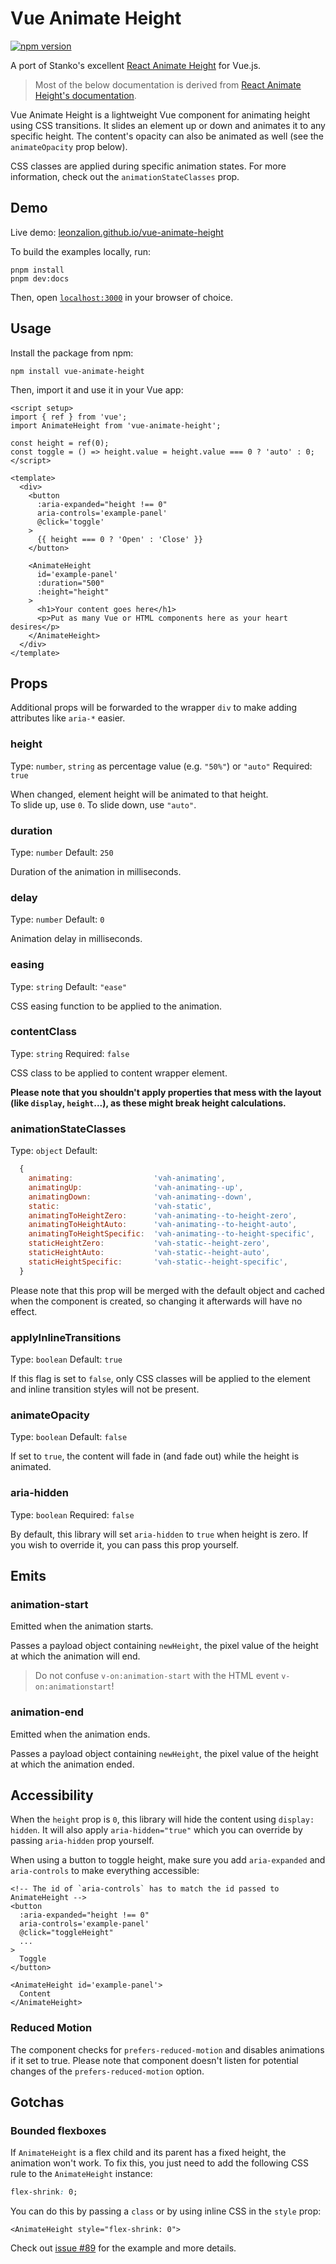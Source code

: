 # Vue Animate Height

[![npm version](https://img.shields.io/npm/v/vue-animate-height)](https://npmjs.com/package/vue-animate-height)

A port of Stanko's excellent [React Animate Height](https://github.com/Stanko/react-animate-height) for Vue.js.

> Most of the below documentation is derived from [React Animate Height's documentation](https://github.com/Stanko/react-animate-height/blob/master/README.md).

Vue Animate Height is a lightweight Vue component for animating height using CSS transitions.
It slides an element up or down and animates it to any specific height.
The content's opacity can also be animated as well (see the `animateOpacity` prop below).

CSS classes are applied during specific animation states. For more information, check out the `animationStateClasses` prop.

## Demo

Live demo: [leonzalion.github.io/vue-animate-height](https://leonzalion.github.io/vue-animate-height/)

To build the examples locally, run:

```shell
pnpm install
pnpm dev:docs
```

Then, open [`localhost:3000`](http://localhost:3000) in your browser of choice.

## Usage

Install the package from npm:

```shell
npm install vue-animate-height
```

Then, import it and use it in your Vue app:

```vue
<script setup>
import { ref } from 'vue';
import AnimateHeight from 'vue-animate-height';

const height = ref(0);
const toggle = () => height.value = height.value === 0 ? 'auto' : 0;
</script>

<template>
  <div>
    <button
      :aria-expanded="height !== 0"
      aria-controls='example-panel'
      @click='toggle'
    >
      {{ height === 0 ? 'Open' : 'Close' }}
    </button>

    <AnimateHeight
      id='example-panel'
      :duration="500"
      :height="height"
    >
      <h1>Your content goes here</h1>
      <p>Put as many Vue or HTML components here as your heart desires</p>
    </AnimateHeight>
  </div>
</template>
```

## Props

Additional props will be forwarded to the wrapper `div` to make adding attributes like `aria-*` easier.

### height

Type: `number`, `string` as percentage value (e.g. `"50%"`) or `"auto"`
Required: `true`

When changed, element height will be animated to that height.
\
To slide up, use `0`. To slide down, use `"auto"`.

### duration

Type: `number`
Default: `250`

Duration of the animation in milliseconds.

### delay

Type: `number`
Default: `0`

Animation delay in milliseconds.

### easing

Type: `string`
Default: `"ease"`

CSS easing function to be applied to the animation.

### contentClass

Type: `string`
Required: `false`

CSS class to be applied to content wrapper element.

**Please note that you shouldn't apply properties that mess with the layout (like `display`, `height`...), as these might break height calculations.**

### animationStateClasses

Type: `object`
Default: 
```javascript
  {
    animating:                  'vah-animating',
    animatingUp:                'vah-animating--up',
    animatingDown:              'vah-animating--down',
    static:                     'vah-static',
    animatingToHeightZero:      'vah-animating--to-height-zero',
    animatingToHeightAuto:      'vah-animating--to-height-auto',
    animatingToHeightSpecific:  'vah-animating--to-height-specific',
    staticHeightZero:           'vah-static--height-zero',
    staticHeightAuto:           'vah-static--height-auto',
    staticHeightSpecific:       'vah-static--height-specific',
  }
```

Please note that this prop will be merged with the default object and cached when the component is created, so changing it afterwards will have no effect.

### applyInlineTransitions

Type: `boolean`
Default: `true`

If this flag is set to `false`, only CSS classes will be applied to the element and inline transition styles will not be present.

### animateOpacity

Type: `boolean`
Default: `false`

If set to `true`, the content will fade in (and fade out) while the height is animated.

### aria-hidden

Type: `boolean`
Required: `false`

By default, this library will set `aria-hidden` to `true` when height is zero. If you wish to override it, you can pass this prop yourself.

## Emits

### animation-start

Emitted when the animation starts.

Passes a payload object containing `newHeight`, the pixel value of the height at which the animation will end.

> Do not confuse `v-on:animation-start` with the HTML event `v-on:animationstart`!

### animation-end

Emitted when the animation ends.

Passes a payload object containing `newHeight`, the pixel value of the height at which the animation ended.

## Accessibility

When the `height` prop is `0`, this library will hide the content using `display: hidden`. It will also apply `aria-hidden="true"` which you can override by passing `aria-hidden` prop yourself.

When using a button to toggle height, make sure you add `aria-expanded` and `aria-controls` to make everything accessible:

```vue
<!-- The id of `aria-controls` has to match the id passed to AnimateHeight -->
<button
  :aria-expanded="height !== 0"
  aria-controls='example-panel'
  @click="toggleHeight"
  ...
>
  Toggle
</button>

<AnimateHeight id='example-panel'>
  Content
</AnimateHeight>
```

### Reduced Motion

The component checks for `prefers-reduced-motion` and disables animations if it set to true. Please note that component doesn't listen for potential changes of the `prefers-reduced-motion` option.

## Gotchas

### Bounded flexboxes

If `AnimateHeight` is a flex child and its parent has a fixed height, the animation won't work. To fix this, you just need to add the following CSS rule to the `AnimateHeight` instance:

```css
flex-shrink: 0;
```

You can do this by passing a `class` or by using inline CSS in the `style` prop:

```vue
<AnimateHeight style="flex-shrink: 0">
```

Check out [issue #89](https://github.com/Stanko/react-animate-height/issues/89) for the example and more details.
